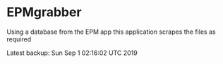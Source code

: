 # EPMgrabber
Using a database from the EPM app this application scrapes the files as required


Latest backup: Sun Sep 1 02:16:02 UTC 2019
